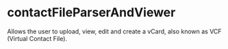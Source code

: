 # contactFileParserAndViewer
Allows the user to upload, view, edit and create a vCard, also known as VCF (Virtual Contact File).
